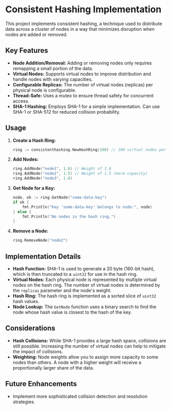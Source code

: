 # Consistent Hashing Implementation

This project implements consistent hashing, a technique used to distribute data across a cluster of nodes in a way that minimizes disruption when nodes are added or removed.

## Key Features

*   **Node Addition/Removal:**  Adding or removing nodes only requires remapping a small portion of the data.
*   **Virtual Nodes:**  Supports virtual nodes to improve distribution and handle nodes with varying capacities.
*   **Configurable Replicas:**  The number of virtual nodes (replicas) per physical node is configurable.
*   **Thread-Safe:**  Uses a mutex to ensure thread safety for concurrent access.
*   **SHA-1 Hashing:** Employs SHA-1 for a simple implementation. Can use SHA-1 or SHA-512 for reduced collision probability.

## Usage

1.  **Create a Hash Ring:**

    ```go
    ring := consistenthashing.NewHashRing(100) // 100 virtual nodes per physical node
    ```

2.  **Add Nodes:**

    ```go
    ring.AddNode("node1", 1.0) // Weight of 1.0
    ring.AddNode("node2", 1.5) // Weight of 1.5 (more capacity)
    ring.AddNode("node3", 1.0)
    ```

3.  **Get Node for a Key:**

    ```go
    node, ok := ring.GetNode("some-data-key")
    if ok {
        fmt.Println("Key 'some-data-key' belongs to node:", node)
    } else {
        fmt.Println("No nodes in the hash ring.")
    }
    ```

4.  **Remove a Node:**

    ```go
    ring.RemoveNode("node2")
    ```

## Implementation Details

*   **Hash Function:** SHA-1 is used to generate a 20 byte (160-bit hash), which is then truncated to a `uint32` for use in the hash ring.
*   **Virtual Nodes:** Each physical node is represented by multiple virtual nodes on the hash ring. The number of virtual nodes is determined by the `replicas` parameter and the node's weight.
*   **Hash Ring:** The hash ring is implemented as a sorted slice of `uint32` hash values.
*   **Node Lookup:**  The `GetNode` function uses a binary search to find the node whose hash value is closest to the hash of the key.

## Considerations

*   **Hash Collisions:** While SHA-1 provides a large hash space, collisions are still possible. Increasing the number of virtual nodes can help to mitigate the impact of collisions.
*   **Weighting:** Node weights allow you to assign more capacity to some nodes than others.  A node with a higher weight will receive a proportionally larger share of the data.

## Future Enhancements

*   Implement more sophisticated collision detection and resolution strategies.